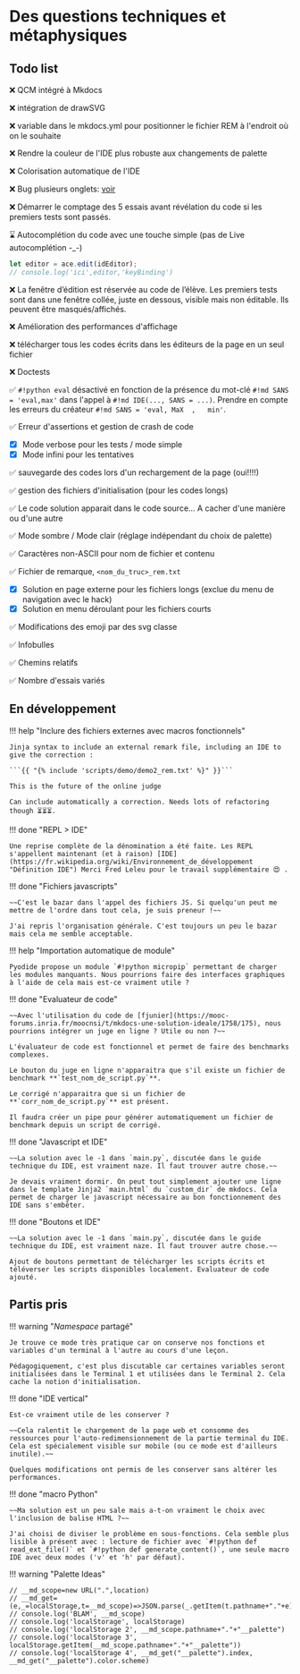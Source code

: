 # Des questions techniques et métaphysiques

## Todo list

:x: QCM intégré à Mkdocs

:x: intégration de drawSVG

:x: variable dans le mkdocs.yml pour positionner le fichier REM à l'endroit où on le souhaite

:x: Rendre la couleur de l'IDE plus robuste aux changements de palette

:x: Colorisation automatique de l'IDE

:x: Bug plusieurs onglets: [voir](https://mooc-forums.inria.fr/moocnsi/t/re-pyodide-mkdocs/5715/4)

:x: Démarrer le comptage des 5 essais avant révélation du code si les premiers tests sont passés.

:hourglass: Autocomplétion du code avec une touche simple (pas de Live autocomplétion -_-)
```js
let editor = ace.edit(idEditor);
// console.log('ici',editor,'keyBinding')
```

:x: La fenêtre d’édition est réservée au code de l’élève. Les premiers tests sont dans une fenêtre collée, juste en dessous, visible mais non éditable. Ils peuvent être masqués/affichés.

:x: Amélioration des performances d'affichage

:x: télécharger tous les codes écrits dans les éditeurs de la page en un seul fichier

:x: Doctests

:white_check_mark: `#!python eval` désactivé en fonction de la présence du mot-clé `#!md SANS = 'eval,max'` dans l'appel à `#!md IDE(..., SANS = ...)`. Prendre en compte les erreurs du créateur `#!md SANS = 'eval, MaX  ,   min'`.

:white_check_mark: Erreur d'assertions et gestion de crash de code

- [x] Mode verbose pour les tests / mode simple
- [x] Mode infini pour les tentatives

:white_check_mark: sauvegarde des codes lors d'un rechargement de la page (oui!!!!)

:white_check_mark: gestion des fichiers d'initialisation (pour les codes longs)

:white_check_mark: Le code solution apparait dans le code source... A cacher d'une manière ou d'une autre

:white_check_mark: Mode sombre / Mode clair (réglage indépendant du choix de palette)

:white_check_mark: Caractères non-ASCII pour nom de fichier et contenu

:white_check_mark: Fichier de remarque, `<nom_du_truc>_rem.txt` 

- [x] Solution en page externe pour les fichiers longs (exclue du menu de navigation avec le hack)
- [x] Solution en menu déroulant pour les fichiers courts

:white_check_mark: Modifications des emoji par des svg classe

:white_check_mark: Infobulles

:white_check_mark: Chemins relatifs

:white_check_mark: Nombre d'essais variés


## En développement

!!! help "Inclure des fichiers externes avec macros fonctionnels"

    Jinja syntax to include an external remark file, including an IDE to give the correction :

    ```{{ "{% include 'scripts/demo/demo2_rem.txt' %}" }}```

    This is the future of the online judge

    Can include automatically a correction. Needs lots of refactoring though ⏳⏳⏳. 


!!! done "REPL > IDE"

    Une reprise complète de la dénomination a été faite. Les REPL s'appellent maintenant (et à raison) [IDE](https://fr.wikipedia.org/wiki/Environnement_de_développement "Définition IDE") Merci Fred Leleu pour le travail supplémentaire 😍 .

!!! done "Fichiers javascripts"

    ~~C'est le bazar dans l'appel des fichiers JS. Si quelqu'un peut me mettre de l'ordre dans tout cela, je suis preneur !~~

    J'ai repris l'organisation générale. C'est toujours un peu le bazar mais cela me semble acceptable.


!!! help "Importation automatique de module"

    Pyodide propose un module `#!python micropip` permettant de charger les modules manquants. Nous pourrions faire des interfaces graphiques à l'aide de cela mais est-ce vraiment utile ? 

!!! done "Evaluateur de code"

    ~~Avec l'utilisation du code de [fjunier](https://mooc-forums.inria.fr/moocnsi/t/mkdocs-une-solution-ideale/1758/175), nous pourrions intégrer un juge en ligne ? Utile ou non ?~~

    L'évaluateur de code est fonctionnel et permet de faire des benchmarks complexes.
    
    Le bouton du juge en ligne n'apparaitra que s'il existe un fichier de benchmark **`test_nom_de_script.py`**.

    Le corrigé n'apparaitra que si un fichier de **`corr_nom_de_script.py`** est présent.

    Il faudra créer un pipe pour générer automatiquement un fichier de benchmark depuis un script de corrigé.


!!! done "Javascript et IDE"

    ~~La solution avec le -1 dans `main.py`, discutée dans le guide technique du IDE, est vraiment naze. Il faut trouver autre chose.~~
    
    Je devais vraiment dormir. On peut tout simplement ajouter une ligne dans le template Jinja2 `main.html` du `custom_dir` de mkdocs. Cela permet de charger le javascript nécessaire au bon fonctionnement des IDE sans s'embêter.

!!! done "Boutons et IDE"

    ~~La solution avec le -1 dans `main.py`, discutée dans le guide technique du IDE, est vraiment naze. Il faut trouver autre chose.~~
    
    Ajout de boutons permettant de télécharger les scripts écrits et téléverser les scripts disponibles localement. Evaluateur de code ajouté.


## Partis pris

!!! warning "_Namespace_ partagé"
    
    Je trouve ce mode très pratique car on conserve nos fonctions et variables d'un terminal à l'autre au cours d'une leçon. 
    
    Pédagogiquement, c'est plus discutable car certaines variables seront initialisées dans le Terminal 1 et utilisées dans le Terminal 2. Cela cache la notion d'initialisation.

!!! done "IDE vertical"

    Est-ce vraiment utile de les conserver ?
    
    ~~Cela ralentit le chargement de la page web et consomme des ressources pour l'auto-redimensionnement de la partie terminal du IDE. Cela est spécialement visible sur mobile (ou ce mode est d'ailleurs inutile).~~

    Quelques modifications ont permis de les conserver sans altérer les performances.  

!!! done "macro Python"

    ~~Ma solution est un peu sale mais a-t-on vraiment le choix avec l'inclusion de balise HTML ?~~

    J'ai choisi de diviser le problème en sous-fonctions. Cela semble plus lisible à présent avec : lecture de fichier avec `#!python def read_ext_file()` et `#!python def generate_content()`, une seule macro IDE avec deux modes ('v' et 'h' par défaut).

!!! warning "Palette Ideas"

    // __md_scope=new URL(".",location)
    // __md_get=(e,_=localStorage,t=__md_scope)=>JSON.parse(_.getItem(t.pathname+"."+e))
    // console.log('BLAM', __md_scope)
    // console.log('localStorage', localStorage)
    // console.log('localStorage 2', __md_scope.pathname+"."+"__palette")
    // console.log('localStorage 3', localStorage.getItem(__md_scope.pathname+"."+"__palette"))
    // console.log('localStorage 4', __md_get("__palette").index, __md_get("__palette").color.scheme)
